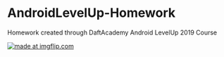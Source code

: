 # AndroidLevelUp-Homework
Homework created through DaftAcademy Android LevelUp 2019 Course

<a href="https://imgflip.com/gif/2yo61n"><img src="https://i.imgflip.com/2yo61n.gif" title="made at imgflip.com"/></a>

